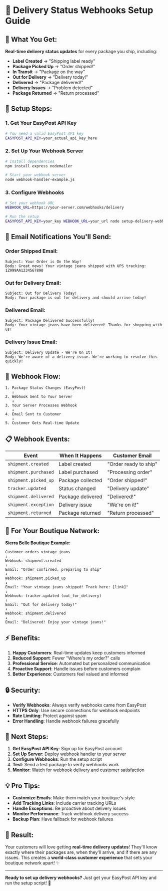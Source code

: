 # 🚚 **Delivery Status Webhooks Setup Guide**

## 🎯 **What You Get:**

**Real-time delivery status updates** for every package you ship, including:

- **Label Created** → "Shipping label ready"
- **Package Picked Up** → "Order shipped!"
- **In Transit** → "Package on the way"
- **Out for Delivery** → "Delivery today!"
- **Delivered** → "Package delivered!"
- **Delivery Issues** → "Problem detected"
- **Package Returned** → "Return processed"

## 🔧 **Setup Steps:**

### **1. Get Your EasyPost API Key**
```bash
# You need a valid EasyPost API key
EASYPOST_API_KEY=your_actual_api_key_here
```

### **2. Set Up Your Webhook Server**
```bash
# Install dependencies
npm install express nodemailer

# Start your webhook server
node webhook-handler-example.js
```

### **3. Configure Webhooks**
```bash
# Set your webhook URL
WEBHOOK_URL=https://your-server.com/webhooks/delivery

# Run the setup
EASYPOST_API_KEY=your_key WEBHOOK_URL=your_url node setup-delivery-webhooks.js
```

## 📧 **Email Notifications You'll Send:**

### **Order Shipped Email:**
```
Subject: Your Order is On the Way!
Body: Great news! Your vintage jeans shipped with UPS tracking: 1Z999AA1234567890
```

### **Out for Delivery Email:**
```
Subject: Out for Delivery Today!
Body: Your package is out for delivery and should arrive today!
```

### **Delivered Email:**
```
Subject: Package Delivered Successfully!
Body: Your vintage jeans have been delivered! Thanks for shopping with us!
```

### **Delivery Issue Email:**
```
Subject: Delivery Update - We're On It!
Body: We're aware of a delivery issue. We're working to resolve this quickly!
```

## 🔄 **Webhook Flow:**

```
1. Package Status Changes (EasyPost)
   ↓
2. Webhook Sent to Your Server
   ↓
3. Your Server Processes Webhook
   ↓
4. Email Sent to Customer
   ↓
5. Customer Gets Real-time Update
```

## 📋 **Webhook Events:**

| **Event** | **When It Happens** | **Customer Email** |
|-----------|-------------------|-------------------|
| `shipment.created` | Label created | "Order ready to ship" |
| `shipment.purchased` | Label purchased | "Processing order" |
| `shipment.picked_up` | Package collected | "Order shipped!" |
| `tracker.updated` | Status changed | "Delivery update" |
| `shipment.delivered` | Package delivered | "Delivered!" |
| `shipment.exception` | Delivery issue | "We're on it!" |
| `shipment.returned` | Package returned | "Return processed" |

## 🎯 **For Your Boutique Network:**

**Sierra Belle Boutique Example:**
```
Customer orders vintage jeans
↓
Webhook: shipment.created
↓
Email: "Order confirmed, preparing to ship"
↓
Webhook: shipment.picked_up
↓
Email: "Your vintage jeans shipped! Track here: [link]"
↓
Webhook: tracker.updated (out_for_delivery)
↓
Email: "Out for delivery today!"
↓
Webhook: shipment.delivered
↓
Email: "Delivered! Enjoy your vintage jeans!"
```

## ⚡ **Benefits:**

1. **Happy Customers**: Real-time updates keep customers informed
2. **Reduced Support**: Fewer "Where's my order?" calls
3. **Professional Service**: Automated but personalized communication
4. **Proactive Support**: Handle issues before customers complain
5. **Better Experience**: Customers feel valued and informed

## 🔒 **Security:**

- **Verify Webhooks**: Always verify webhooks came from EasyPost
- **HTTPS Only**: Use secure connections for webhook endpoints
- **Rate Limiting**: Protect against spam
- **Error Handling**: Handle webhook failures gracefully

## 🚀 **Next Steps:**

1. **Get EasyPost API Key**: Sign up for EasyPost account
2. **Set Up Server**: Deploy webhook handler to your server
3. **Configure Webhooks**: Run the setup script
4. **Test**: Send a test package to verify webhooks work
5. **Monitor**: Watch for webhook delivery and customer satisfaction

## 💡 **Pro Tips:**

- **Customize Emails**: Make them match your boutique's style
- **Add Tracking Links**: Include carrier tracking URLs
- **Handle Exceptions**: Be proactive about delivery issues
- **Monitor Performance**: Track webhook delivery success
- **Backup Plan**: Have fallback for webhook failures

## 🎉 **Result:**

Your customers will love getting **real-time delivery updates**! They'll know exactly where their packages are, when they'll arrive, and if there are any issues. This creates a **world-class customer experience** that sets your boutique network apart! ✨

---

**Ready to set up delivery webhooks?** Just get your EasyPost API key and run the setup script! 🚀
